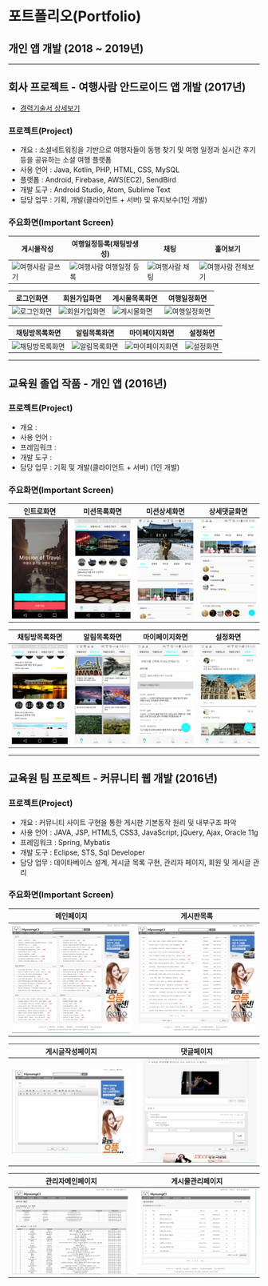 # 포트폴리오(Portfolio)

## 개인 앱 개발 (2018 ~ 2019년)

---

## 회사 프로젝트 - 여행사람 안드로이드 앱 개발 (2017년)
- [경력기술서 상세보기](https://github.com/jackPark86/Employment-Highlight/blob/master/README.md)
### 프로젝트(Project)
- 개요 : 소셜네트워킹을 기반으로 여행자들이 동행 찾기 및 여행 일정과 실시간 후기 등을 공유하는 소셜 여행 플랫폼
- 사용 언어 : Java, Kotlin, PHP, HTML, CSS, MySQL
- 플랫폼 : Android, Firebase, AWS(EC2), SendBird
- 개발 도구 : Android Studio, Atom, Sublime Text
- 담당 업무 : 기획, 개발(클라이언트 + 서버) 및 유지보수(1인 개발)
### 주요화면(Important Screen)
| 게시물작성 | 여행일정등록(채팅방생성) | 채팅 | 훑어보기 |
| ----- | ---- | ----- | ---- |
|![여행사람 글쓰기](https://github.com/jackPark86/Employment-Highlight/blob/master/images/01_feed_write.gif)| ![여행사람 여행일정 등록](https://github.com/jackPark86/Employment-Highlight/blob/master/images/02_create_chat.gif) |![여행사람 채팅](https://github.com/jackPark86/Employment-Highlight/blob/master/images/03_chating.gif)| ![여행사람 전체보기](https://github.com/jackPark86/Employment-Highlight/blob/master/images/04_comment.gif) |

| 로그인화면 | 회원가입화면 | 게시물목록화면 | 여행일정화면 |
| ----- | ---- | ----- | ---- |
| ![로그인화면](https://github.com/jackPark86/Employment-Highlight/blob/master/images/01_login.png) | ![회원가입화면](https://github.com/jackPark86/Employment-Highlight/blob/master/images/02_signup.png) | ![게시물화면](https://github.com/jackPark86/Employment-Highlight/blob/master/images/03_feed.png) | ![여행일정화면](https://github.com/jackPark86/Employment-Highlight/blob/master/images/04_list.png) |

| 채팅방목록화면 | 알림목록화면 | 마이페이지화면 | 설정화면 |
| ----- | ---- | ----- | ---- |
| ![채팅방목록화면](https://github.com/jackPark86/Employment-Highlight/blob/master/images/05_chat.png) | ![알림목록화면](https://github.com/jackPark86/Employment-Highlight/blob/master/images/06_notice.png) | ![마이페이지화면](https://github.com/jackPark86/Employment-Highlight/blob/master/images/07_mypage.png) | ![설정화면](https://github.com/jackPark86/Employment-Highlight/blob/master/images/08_setting.png) |

---

## 교육원 졸업 작품 - 개인 앱 (2016년)
### 프로젝트(Project)
- 개요 : 
- 사용 언어 : 
- 프레임워크 : 
- 개발 도구 : 
- 담당 업무 : 기획 및 개발(클라이언트 + 서버) (1인 개발)

### 주요화면(Important Screen)
| 인트로화면 | 미션목록화면  | 미션상세화면 | 상세댓글화면 |
| ----- | ---- | ----- | ---- |
| ![인트로화면](/images/2016_app_01.png) | ![미션목록](/images/2016_app_02.png) | ![미션상세](/images/2016_app_03.png) | ![미션상세댓글](/images/2016_app_04.png) |

| 채팅방목록화면 | 알림목록화면 | 마이페이지화면 | 설정화면 |
| ----- | ---- | ----- | ---- |
| ![채팅방목록화면](/images/2016_app_05.png) | ![알림목록화면](/images/2016_app_06.png) | ![마이페이지화면](/images/2016_app_07.png) | ![설정화면](/images/2016_app_08.png) |
---

## 교육원 팀 프로젝트 - 커뮤니티 웹 개발 (2016년)
### 프로젝트(Project)
- 개요 : 커뮤니티 사이트 구현을 통한 게시판 기본동작 원리 및 내부구조 파악
- 사용 언어 : JAVA, JSP, HTML5, CSS3, JavaScript, jQuery, Ajax, Oracle 11g  
- 프레임워크 : Spring, Mybatis
- 개발 도구 : Eclipse, STS, Sql Developer
- 담당 업무 : 데이타베이스 설계, 게시글 목록 구현, 관리자 페이지, 회원 및 게시글 관리

### 주요화면(Important Screen)
| 메인페이지 | 게시판목록 |
| ----- |  ----- | 
|![웹 메인페이지](/images/2016_web_01.png)|![웹 게시판목록](/images/2016_web_02.png) |

| 게시글작성페이지 | 댓글페이지 |
| ----- |  ----- | 
|![웹 게시글작성](/images/2016_web_03.png)|![웹 댓글목록](/images/2016_web_04.png) |

| 관리자메인페이지 | 게시물관리페이지 |
| ----- |  ----- | 
|![웹 관리자페이지](/images/2016_web_05.png)|![웹 게시물관리페이지](/images/2016_web_06.png) |
